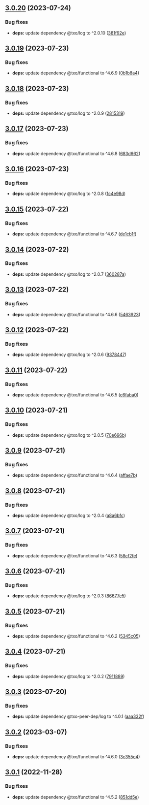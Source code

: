 ## [3.0.20](https://github.com/technology-studio/redux-persist-utils/compare/v3.0.19...v3.0.20) (2023-07-24)


### Bug fixes

* **deps:** update dependency @txo/log to ^2.0.10 ([381f92e](https://github.com/technology-studio/redux-persist-utils/commit/381f92e8c2bcb50a52458745e748fe812027cc6d))

## [3.0.19](https://github.com/technology-studio/redux-persist-utils/compare/v3.0.18...v3.0.19) (2023-07-23)


### Bug fixes

* **deps:** update dependency @txo/functional to ^4.6.9 ([0b1b8a4](https://github.com/technology-studio/redux-persist-utils/commit/0b1b8a4cf11e963508c21da1371c20c4540e0ccc))

## [3.0.18](https://github.com/technology-studio/redux-persist-utils/compare/v3.0.17...v3.0.18) (2023-07-23)


### Bug fixes

* **deps:** update dependency @txo/log to ^2.0.9 ([2815319](https://github.com/technology-studio/redux-persist-utils/commit/28153199ae50a3c6ed95ac148d6368a84ea01ae5))

## [3.0.17](https://github.com/technology-studio/redux-persist-utils/compare/v3.0.16...v3.0.17) (2023-07-23)


### Bug fixes

* **deps:** update dependency @txo/functional to ^4.6.8 ([683d662](https://github.com/technology-studio/redux-persist-utils/commit/683d662b6c79a131859b740ba538fcace9780bf6))

## [3.0.16](https://github.com/technology-studio/redux-persist-utils/compare/v3.0.15...v3.0.16) (2023-07-23)


### Bug fixes

* **deps:** update dependency @txo/log to ^2.0.8 ([1c4e98d](https://github.com/technology-studio/redux-persist-utils/commit/1c4e98dad4180d806e9f87537ab53c921f04607c))

## [3.0.15](https://github.com/technology-studio/redux-persist-utils/compare/v3.0.14...v3.0.15) (2023-07-22)


### Bug fixes

* **deps:** update dependency @txo/functional to ^4.6.7 ([de1cb1f](https://github.com/technology-studio/redux-persist-utils/commit/de1cb1f218ce50d9a1139f06289c6081944bd595))

## [3.0.14](https://github.com/technology-studio/redux-persist-utils/compare/v3.0.13...v3.0.14) (2023-07-22)


### Bug fixes

* **deps:** update dependency @txo/log to ^2.0.7 ([360287a](https://github.com/technology-studio/redux-persist-utils/commit/360287a3995cabc4c9c79e22862a830ddffc515b))

## [3.0.13](https://github.com/technology-studio/redux-persist-utils/compare/v3.0.12...v3.0.13) (2023-07-22)


### Bug fixes

* **deps:** update dependency @txo/functional to ^4.6.6 ([5463923](https://github.com/technology-studio/redux-persist-utils/commit/5463923857e7d75d8885a4a014b372c6d5dd6e35))

## [3.0.12](https://github.com/technology-studio/redux-persist-utils/compare/v3.0.11...v3.0.12) (2023-07-22)


### Bug fixes

* **deps:** update dependency @txo/log to ^2.0.6 ([9378447](https://github.com/technology-studio/redux-persist-utils/commit/937844751acd87332f149394e4ee60b99673ea5a))

## [3.0.11](https://github.com/technology-studio/redux-persist-utils/compare/v3.0.10...v3.0.11) (2023-07-22)


### Bug fixes

* **deps:** update dependency @txo/functional to ^4.6.5 ([c6faba0](https://github.com/technology-studio/redux-persist-utils/commit/c6faba0f7a50f85e0224151dabfb77825e36f910))

## [3.0.10](https://github.com/technology-studio/redux-persist-utils/compare/v3.0.9...v3.0.10) (2023-07-21)


### Bug fixes

* **deps:** update dependency @txo/log to ^2.0.5 ([70e696b](https://github.com/technology-studio/redux-persist-utils/commit/70e696b3fa4b2c25f5696e827f6fb19e81aceb0a))

## [3.0.9](https://github.com/technology-studio/redux-persist-utils/compare/v3.0.8...v3.0.9) (2023-07-21)


### Bug fixes

* **deps:** update dependency @txo/functional to ^4.6.4 ([affae7b](https://github.com/technology-studio/redux-persist-utils/commit/affae7b6f07d30def0b103850a4350a3cc53cea6))

## [3.0.8](https://github.com/technology-studio/redux-persist-utils/compare/v3.0.7...v3.0.8) (2023-07-21)


### Bug fixes

* **deps:** update dependency @txo/log to ^2.0.4 ([a8a6bfc](https://github.com/technology-studio/redux-persist-utils/commit/a8a6bfcc6966d44d46508ee81f09ef4a5bc66b4e))

## [3.0.7](https://github.com/technology-studio/redux-persist-utils/compare/v3.0.6...v3.0.7) (2023-07-21)


### Bug fixes

* **deps:** update dependency @txo/functional to ^4.6.3 ([58cf2fe](https://github.com/technology-studio/redux-persist-utils/commit/58cf2fec6716ba110df336e9430b80ab45fb27c1))

## [3.0.6](https://github.com/technology-studio/redux-persist-utils/compare/v3.0.5...v3.0.6) (2023-07-21)


### Bug fixes

* **deps:** update dependency @txo/log to ^2.0.3 ([86677e5](https://github.com/technology-studio/redux-persist-utils/commit/86677e5bbf4c991683502340838a9c90909642a1))

## [3.0.5](https://github.com/technology-studio/redux-persist-utils/compare/v3.0.4...v3.0.5) (2023-07-21)


### Bug fixes

* **deps:** update dependency @txo/functional to ^4.6.2 ([5345c05](https://github.com/technology-studio/redux-persist-utils/commit/5345c0588738c9633ae1155864f4b3e3a39cf7c1))

## [3.0.4](https://github.com/technology-studio/redux-persist-utils/compare/v3.0.3...v3.0.4) (2023-07-21)


### Bug fixes

* **deps:** update dependency @txo/log to ^2.0.2 ([7911889](https://github.com/technology-studio/redux-persist-utils/commit/7911889bb6caca7c0476dac0de4cef954b588642))

## [3.0.3](https://github.com/technology-studio/redux-persist-utils/compare/v3.0.2...v3.0.3) (2023-07-20)


### Bug fixes

* **deps:** update dependency @txo-peer-dep/log to ^4.0.1 ([aaa332f](https://github.com/technology-studio/redux-persist-utils/commit/aaa332fcd729ec6bd1b4609b73492a42131109ec))

## [3.0.2](https://github.com/technology-studio/redux-persist-utils/compare/v3.0.1...v3.0.2) (2023-03-07)


### Bug fixes

* **deps:** update dependency @txo/functional to ^4.6.0 ([3c355e4](https://github.com/technology-studio/redux-persist-utils/commit/3c355e4d3eb36267ba8566285bfef5a8d4d3c72a))

## [3.0.1](https://github.com/technology-studio/redux-persist-utils/compare/v3.0.0...v3.0.1) (2022-11-28)


### Bug fixes

* **deps:** update dependency @txo/functional to ^4.5.2 ([851dd5e](https://github.com/technology-studio/redux-persist-utils/commit/851dd5efc1a1bd3b2468c4dbb92a2fd5b3ba0b02))
